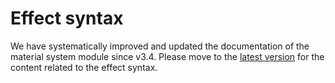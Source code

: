 # Effect syntax

We have systematically improved and updated the documentation of the material system module since v3.4. Please move to the [latest version](../shader/index.md) for the content related to the effect syntax.
